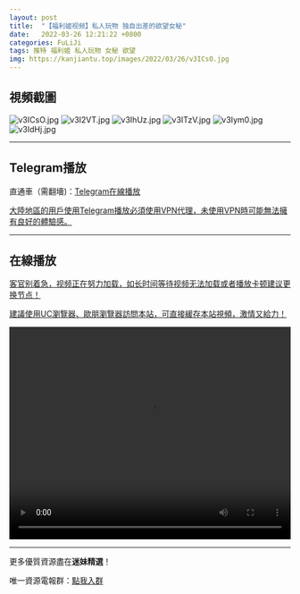 ```yaml
---
layout: post
title:  "【福利姬视频】私人玩物 独自出差的欲望女秘"
date:   2022-03-26 12:21:22 +0800
categories: FuLiJi
tags: 推特 福利姬 私人玩物 女秘 欲望
img: https://kanjiantu.top/images/2022/03/26/v3ICsO.jpg
---
```



## 視頻截圖

![v3ICsO.jpg](https://kanjiantu.top/images/2022/03/26/v3ICsO.jpg)
![v3I2VT.jpg](https://kanjiantu.top/images/2022/03/26/v3I2VT.jpg)
![v3IhUz.jpg](https://kanjiantu.top/images/2022/03/26/v3IhUz.jpg)
![v3ITzV.jpg](https://kanjiantu.top/images/2022/03/26/v3ITzV.jpg)
![v3Iym0.jpg](https://kanjiantu.top/images/2022/03/26/v3Iym0.jpg)
![v3IdHj.jpg](https://kanjiantu.top/images/2022/03/26/v3IdHj.jpg)

* * *
## Telegram播放

直通車（需翻墻)：[Telegram在線播放](https://t.me/mimeijingxuan/354)

<u>大陸地區的用戶使用Telegram播放必須使用VPN代理，未使用VPN時可能無法擁有良好的體驗感。</u> 
* * *
## 在線播放
<u>客官别着急，视频正在努力加载，如长时间等待视频无法加载或者播放卡顿建议更换节点！</u>

<u>建議使用UC瀏覽器、歐朋瀏覽器訪問本站，可直接緩存本站視頻，激情又給力！</u>
<center><video src="https://cdn.publer.io/uploads/videos/62472961db279736bfa811f2/bc5b5942c6c8d8f5e40e13b03734be53.mp4" width="100%" height="380px" controls="controls"></video></center>


* * *
更多優質資源盡在**迷妹精選**！

唯一資源電報群：[點我入群](https://t.me/mimeijingxuan)


